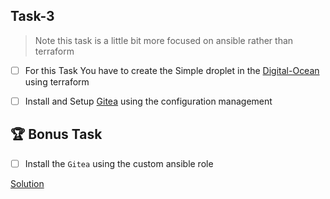 ## Task-3

> Note this task is a little bit more focused on ansible rather than terraform

- [ ]  For this Task You have to create the Simple droplet in the [Digital-Ocean](https://www.digitalocean.com/) using terraform 
- [ ]  Install and Setup [Gitea](https://docs.gitea.io/en-us/install-from-binary/) using the configuration management 






## 🏆 Bonus Task

- [ ] Install the `Gitea` using the custom ansible role


[Solution](solution3.md)